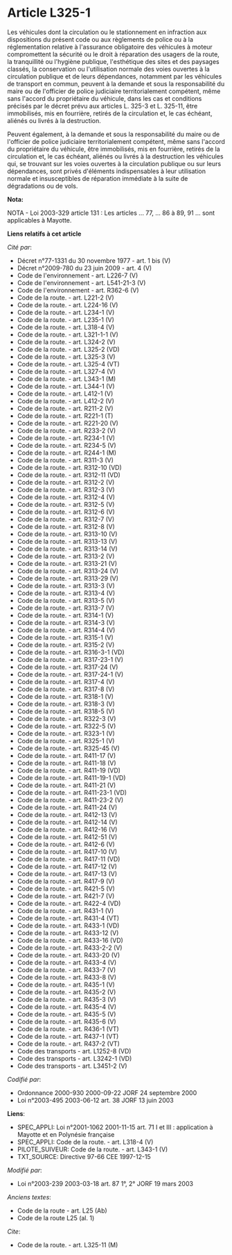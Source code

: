# Article L325-1

Les véhicules dont la circulation ou le stationnement en infraction aux dispositions du présent code ou aux règlements de
police ou à la réglementation relative à l'assurance obligatoire des véhicules à moteur compromettent la sécurité ou le droit
à réparation des usagers de la route, la tranquillité ou l'hygiène publique, l'esthétique des sites et des paysages classés,
la conservation ou l'utilisation normale des voies ouvertes à la circulation publique et de leurs dépendances, notamment par
les véhicules de transport en commun, peuvent à la demande et sous la responsabilité du maire ou de l'officier de police
judiciaire territorialement compétent, même sans l'accord du propriétaire du véhicule, dans les cas et conditions précisés
par le décret prévu aux articles L. 325-3 et L. 325-11, être immobilisés, mis en fourrière, retirés de la circulation et, le
cas échéant, aliénés ou livrés à la destruction.

Peuvent également, à la demande et sous la responsabilité du maire ou de l'officier de police judiciaire territorialement
compétent, même sans l'accord du propriétaire du véhicule, être immobilisés, mis en fourrière, retirés de la circulation et,
le cas échéant, aliénés ou livrés à la destruction les véhicules qui, se trouvant sur les voies ouvertes à la circulation
publique ou sur leurs dépendances, sont privés d'éléments indispensables à leur utilisation normale et insusceptibles de
réparation immédiate à la suite de dégradations ou de vols.

**Nota:**

NOTA - Loi 2003-329 article 131 : Les articles ... 77, ... 86 à 89, 91 ... sont applicables à Mayotte.

**Liens relatifs à cet article**

_Cité par_:

  - Décret n°77-1331 du 30 novembre 1977 - art. 1 bis (V)
  - Décret n°2009-780 du 23 juin 2009 - art. 4 (V)
  - Code de l'environnement - art. L226-7 (V)
  - Code de l'environnement - art. L541-21-3 (V)
  - Code de l'environnement - art. R362-6 (V)
  - Code de la route. - art. L221-2 (V)
  - Code de la route. - art. L224-16 (V)
  - Code de la route. - art. L234-1 (V)
  - Code de la route. - art. L235-1 (V)
  - Code de la route. - art. L318-4 (V)
  - Code de la route. - art. L321-1-1 (V)
  - Code de la route. - art. L324-2 (V)
  - Code de la route. - art. L325-2 (VD)
  - Code de la route. - art. L325-3 (V)
  - Code de la route. - art. L325-4 (VT)
  - Code de la route. - art. L327-4 (V)
  - Code de la route. - art. L343-1 (M)
  - Code de la route. - art. L344-1 (V)
  - Code de la route. - art. L412-1 (V)
  - Code de la route. - art. L412-2 (V)
  - Code de la route. - art. R211-2 (V)
  - Code de la route. - art. R221-1 (T)
  - Code de la route. - art. R221-20 (V)
  - Code de la route. - art. R233-2 (V)
  - Code de la route. - art. R234-1 (V)
  - Code de la route. - art. R234-5 (V)
  - Code de la route. - art. R244-1 (M)
  - Code de la route. - art. R311-3 (V)
  - Code de la route. - art. R312-10 (VD)
  - Code de la route. - art. R312-11 (VD)
  - Code de la route. - art. R312-2 (V)
  - Code de la route. - art. R312-3 (V)
  - Code de la route. - art. R312-4 (V)
  - Code de la route. - art. R312-5 (V)
  - Code de la route. - art. R312-6 (V)
  - Code de la route. - art. R312-7 (V)
  - Code de la route. - art. R312-8 (V)
  - Code de la route. - art. R313-10 (V)
  - Code de la route. - art. R313-13 (V)
  - Code de la route. - art. R313-14 (V)
  - Code de la route. - art. R313-2 (V)
  - Code de la route. - art. R313-21 (V)
  - Code de la route. - art. R313-24 (V)
  - Code de la route. - art. R313-29 (V)
  - Code de la route. - art. R313-3 (V)
  - Code de la route. - art. R313-4 (V)
  - Code de la route. - art. R313-5 (V)
  - Code de la route. - art. R313-7 (V)
  - Code de la route. - art. R314-1 (V)
  - Code de la route. - art. R314-3 (V)
  - Code de la route. - art. R314-4 (V)
  - Code de la route. - art. R315-1 (V)
  - Code de la route. - art. R315-2 (V)
  - Code de la route. - art. R316-3-1 (VD)
  - Code de la route. - art. R317-23-1 (V)
  - Code de la route. - art. R317-24 (V)
  - Code de la route. - art. R317-24-1 (V)
  - Code de la route. - art. R317-4 (V)
  - Code de la route. - art. R317-8 (V)
  - Code de la route. - art. R318-1 (V)
  - Code de la route. - art. R318-3 (V)
  - Code de la route. - art. R318-5 (V)
  - Code de la route. - art. R322-3 (V)
  - Code de la route. - art. R322-5 (V)
  - Code de la route. - art. R323-1 (V)
  - Code de la route. - art. R325-1 (V)
  - Code de la route. - art. R325-45 (V)
  - Code de la route. - art. R411-17 (V)
  - Code de la route. - art. R411-18 (V)
  - Code de la route. - art. R411-19 (VD)
  - Code de la route. - art. R411-19-1 (VD)
  - Code de la route. - art. R411-21 (V)
  - Code de la route. - art. R411-23-1 (VD)
  - Code de la route. - art. R411-23-2 (V)
  - Code de la route. - art. R411-24 (V)
  - Code de la route. - art. R412-13 (V)
  - Code de la route. - art. R412-14 (V)
  - Code de la route. - art. R412-16 (V)
  - Code de la route. - art. R412-51 (V)
  - Code de la route. - art. R412-6 (V)
  - Code de la route. - art. R417-10 (V)
  - Code de la route. - art. R417-11 (VD)
  - Code de la route. - art. R417-12 (V)
  - Code de la route. - art. R417-13 (V)
  - Code de la route. - art. R417-9 (V)
  - Code de la route. - art. R421-5 (V)
  - Code de la route. - art. R421-7 (V)
  - Code de la route. - art. R422-4 (VD)
  - Code de la route. - art. R431-1 (V)
  - Code de la route. - art. R431-4 (VT)
  - Code de la route. - art. R433-1 (VD)
  - Code de la route. - art. R433-12 (V)
  - Code de la route. - art. R433-16 (VD)
  - Code de la route. - art. R433-2-2 (V)
  - Code de la route. - art. R433-20 (V)
  - Code de la route. - art. R433-4 (V)
  - Code de la route. - art. R433-7 (V)
  - Code de la route. - art. R433-8 (V)
  - Code de la route. - art. R435-1 (V)
  - Code de la route. - art. R435-2 (V)
  - Code de la route. - art. R435-3 (V)
  - Code de la route. - art. R435-4 (V)
  - Code de la route. - art. R435-5 (V)
  - Code de la route. - art. R435-6 (V)
  - Code de la route. - art. R436-1 (VT)
  - Code de la route. - art. R437-1 (VT)
  - Code de la route. - art. R437-2 (VT)
  - Code des transports - art. L1252-8 (VD)
  - Code des transports - art. L3242-1 (VD)
  - Code des transports - art. L3451-2 (V)

_Codifié par_:

  - Ordonnance 2000-930 2000-09-22 JORF 24 septembre 2000
  - Loi n°2003-495 2003-06-12 art. 38 JORF 13 juin 2003

**Liens**:

  - SPEC_APPLI: Loi n°2001-1062 2001-11-15 art. 71 I et III : application à Mayotte et en Polynésie française
  - SPEC_APPLI: Code de la route. - art. L318-4 (V)
  - PILOTE_SUIVEUR: Code de la route. - art. L343-1 (V)
  - TXT_SOURCE: Directive 97-66 CEE 1997-12-15

_Modifié par_:

  - Loi n°2003-239 2003-03-18 art. 87 1°, 2° JORF 19 mars 2003

_Anciens textes_:

  - Code de la route - art. L25 (Ab)
  - Code de la route L25 (al. 1)

_Cite_:

  - Code de la route. - art. L325-11 (M)
